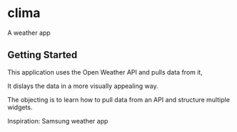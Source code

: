 # clima

A weather app

## Getting Started

This application uses the Open Weather API and pulls data from it, 

It dislays the data in a more visually appealing way.

The objecting is to learn how to pull data from an API and structure multiple widgets.

Inspiration: Samsung weather app
